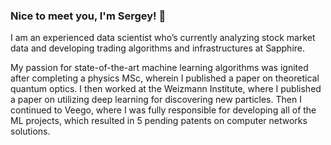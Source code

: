 ### Nice to meet you, I'm Sergey! 👋

I am an experienced data scientist who’s currently analyzing stock market data and developing trading algorithms and infrastructures at Sapphire.

My passion for state-of-the-art machine learning algorithms was ignited after completing a physics MSc, wherein I published a paper on theoretical quantum optics. I then worked at the Weizmann Institute, where I published a paper on utilizing deep learning for discovering new particles. Then I continued to Veego, where I was fully responsible for developing all of the ML projects, which resulted in 5 pending patents on computer networks solutions.
